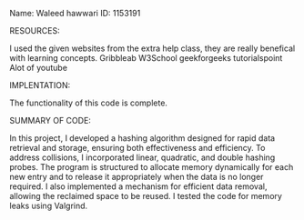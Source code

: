 Name: Waleed hawwari
ID: 1153191

RESOURCES:

I used the given websites from the extra help class, they are really benefical with learning concepts.
Gribbleab
W3School
geekforgeeks
tutorialspoint
Alot of youtube

IMPLENTATION:

The functionality of this code is complete.

SUMMARY OF CODE:

In this project, I developed a hashing algorithm designed for rapid data retrieval and storage, ensuring both effectiveness and efficiency. To address collisions, I incorporated linear, quadratic, and double hashing probes. The program is structured to allocate memory dynamically for each new entry and to release it appropriately when the data is no longer required. I also implemented a mechanism for efficient data removal, allowing the reclaimed space to be reused. I tested the code for memory leaks using Valgrind.
